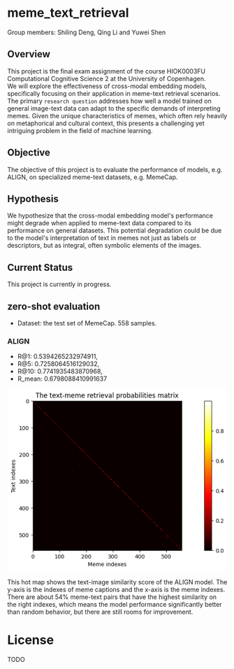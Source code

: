 # meme_text_retrieval

Group members: 
Shiling Deng, Qing Li and Yuwei Shen

## Overview
This project is the final exam assignment of the course HIOK0003FU Computational Cognitive Science 2 at the University of Copenhagen.  
We will explore the effectiveness of cross-modal embedding models, specifically focusing on their application in meme-text retrieval scenarios. The primary `research question` addresses how well a model trained on general image-text data can adapt to the specific demands of interpreting memes. Given the unique characteristics of memes, which often rely heavily on metaphorical and cultural context, this presents a challenging yet intriguing problem in the field of machine learning.

## Objective
The objective of this project is to evaluate the performance of models, e.g. ALIGN, on specialized meme-text datasets, e.g. MemeCap.

## Hypothesis
We hypothesize that the cross-modal embedding model's performance might degrade when applied to meme-text data compared to its performance on general datasets. This potential degradation could be due to the model's interpretation of text in memes not just as labels or descriptors, but as integral, often symbolic elements of the images.

## Current Status
This project is currently in progress. 

## zero-shot evaluation
- Dataset: the test set of MemeCap. 558 samples.

### ALIGN
- R@1: 0.5394265232974911,
- R@5: 0.7258064516129032,
- R@10: 0.7741935483870968,
- R_mean: 0.6798088410991637

![pic](/pictures/txt_img_similarity_of_align.png "retrieval probabilities matrix")

This hot map shows the text-image similarity score of the ALIGN model. The y-axis is the indexes of meme captions and the x-axis is the meme indexes. There are about 54% meme-text pairs that have the highest similarity on the right indexes, which means the model performance significantly better than random behavior, but there are still rooms for improvement.




# License
TODO